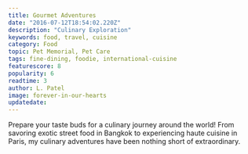 ```yaml
---
title: Gourmet Adventures
date: "2016-07-12T18:54:02.220Z"
description: "Culinary Exploration"
keywords: food, travel, cuisine
category: Food
topic: Pet Memorial, Pet Care
tags: fine-dining, foodie, international-cuisine
featurescore: 8
popularity: 6
readtime: 3
author: L. Patel
image: forever-in-our-hearts
updatedate:
---
```


Prepare your taste buds for a culinary journey around the world! From savoring exotic street food in Bangkok to experiencing haute cuisine in Paris, my culinary adventures have been nothing short of extraordinary.

